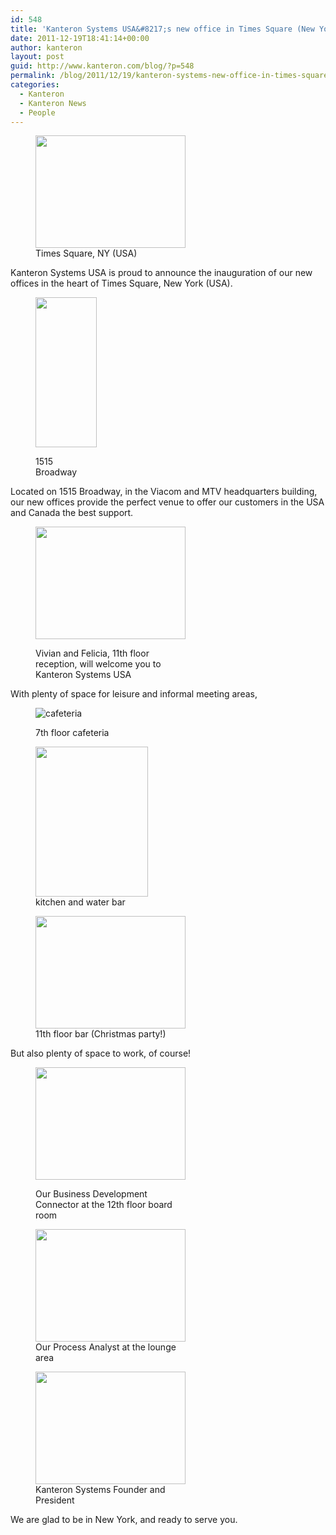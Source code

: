 ```yaml
---
id: 548
title: 'Kanteron Systems USA&#8217;s new office in Times Square (New York)'
date: 2011-12-19T18:41:14+00:00
author: kanteron
layout: post
guid: http://www.kanteron.com/blog/?p=548
permalink: /blog/2011/12/19/kanteron-systems-new-office-in-times-square-new-york/
categories:
  - Kanteron
  - Kanteron News
  - People
---
```

<figure style="width: 240px" class="wp-caption aligncenter"><img title="Times Square, NY (USA)" src="http://farm8.staticflickr.com/7032/6524135099_5490c37587_m.jpg" alt="" width="240" height="180" /><figcaption class="wp-caption-text">Times Square, NY (USA)</figcaption></figure> 

Kanteron Systems USA is proud to announce the inauguration of our new offices in the heart of Times Square, New York (USA).<figure style="width: 98px" class="wp-caption aligncenter">

<img title="1515 Broadway" src="http://farm8.staticflickr.com/7001/6538673633_cd8067011c_m.jpg" alt="" width="98" height="240" /><figcaption class="wp-caption-text">1515 Broadway</figcaption></figure> 

Located on 1515 Broadway, in the Viacom and MTV headquarters building, our new offices provide the perfect venue to offer our customers in the USA and Canada the best support.<figure style="width: 240px" class="wp-caption aligncenter">

<img title="Reception" src="http://farm8.staticflickr.com/7032/6538673697_4c2188b0ab_m.jpg" alt="" width="240" height="180" /><figcaption class="wp-caption-text">Vivian and Felicia, 11th floor reception, will welcome you to Kanteron Systems USA</figcaption></figure> 

With plenty of space for leisure and informal meeting areas,<figure style="width: 240px" class="wp-caption aligncenter">

![](http://farm8.staticflickr.com/7146/6566487789_f1a8bd5e63_m.jpg "cafeteria")<figcaption class="wp-caption-text">7th floor cafeteria</figcaption></figure> <figure style="width: 180px" class="wp-caption aligncenter"><img title="Kitchen and water bar" src="http://farm8.staticflickr.com/7001/6524118257_a3b7dc9b8a_m.jpg" alt="" width="180" height="240" /><figcaption class="wp-caption-text">kitchen and water bar</figcaption></figure> <figure style="width: 240px" class="wp-caption aligncenter"><img title="11th floor bar" src="http://farm8.staticflickr.com/7034/6524118391_722f9ab6ce_m.jpg" alt="" width="240" height="180" /><figcaption class="wp-caption-text">11th floor bar (Christmas party!)</figcaption></figure> 

But also plenty of space to work, of course!<figure style="width: 240px" class="wp-caption aligncenter">

<img title="board room" src="http://farm8.staticflickr.com/7145/6524118363_c5cc7e6f9f_m.jpg" alt="" width="240" height="180" /><figcaption class="wp-caption-text">Our Business Development Connector at the 12th floor board room</figcaption></figure> <figure style="width: 240px" class="wp-caption aligncenter"><img title="Process Analyst" src="http://farm8.staticflickr.com/7025/6517567587_9ace1916dd_m.jpg" alt="" width="240" height="180" /><figcaption class="wp-caption-text">Our Process Analyst at the lounge area</figcaption></figure> <figure style="width: 240px" class="wp-caption aligncenter"><img title="Jorge Cortell" src="http://farm8.staticflickr.com/7028/6524118315_ee55619ea1_m.jpg" alt="" width="240" height="180" /><figcaption class="wp-caption-text">Kanteron Systems Founder and President</figcaption></figure> 

We are glad to be in New York, and ready to serve you.